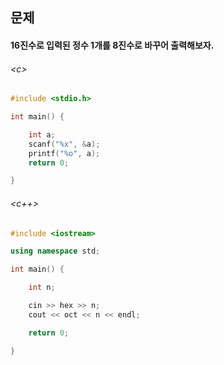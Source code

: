 
## 문제
#### 16진수로 입력된 정수 1개를 8진수로 바꾸어 출력해보자.

###### \<c\>
```c
#include <stdio.h>

int main() {

	int a;
	scanf("%x", &a);
	printf("%o", a);
	return 0;

}
```

###### \<c++\>
```c++
#include <iostream>

using namespace std;

int main() {

	int n;

	cin >> hex >> n;
	cout << oct << n << endl;

	return 0;

}
```
